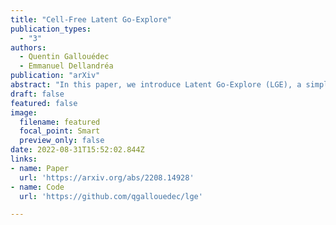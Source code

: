 ```yaml
---
title: "Cell-Free Latent Go-Explore"
publication_types:
  - "3"
authors:
  - Quentin Gallouédec
  - Emmanuel Dellandréa
publication: "arXiv"
abstract: "In this paper, we introduce Latent Go-Explore (LGE), a simple and general approach based on the Go-Explore paradigm for exploration in reinforcement learning (RL). Go-Explore was initially introduced with a strong domain knowledge constraint for partitioning the state space into cells. However, in most real-world scenarios, drawing domain knowledge from raw observations is complex and tedious. If the cell partitioning is not informative enough, Go-Explore can completely fail to explore the environment. We argue that the Go-Explore approach can be generalized to any environment without domain knowledge and without cells by exploiting a learned latent representation. Thus, we show that LGE can be flexibly combined with any strategy for learning a latent representation. We show that LGE, although simpler than Go-Explore, is more robust and outperforms all state-of-the-art algorithms in terms of pure exploration on multiple hard-exploration environments. The LGE implementation is available as open-source at [github.com/qgallouedec/lge](https://github.com/qgallouedec/lge)."
draft: false
featured: false
image:
  filename: featured
  focal_point: Smart
  preview_only: false
date: 2022-08-31T15:52:02.844Z
links:
- name: Paper
  url: 'https://arxiv.org/abs/2208.14928'
- name: Code
  url: 'https://github.com/qgallouedec/lge'

---
```


